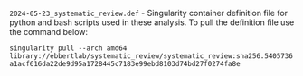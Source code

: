 `2024-05-23_systematic_review.def` - Singularity container definition file for python and bash scripts used in these analysis. To pull the definition file use the command below:

  `singularity pull --arch amd64 library://ebbertlab/systematic_review/systematic_review:sha256.5405736a1acf616da22de9d95a1728445c7183e99ebd8103d74bd27f0274fa8e`
